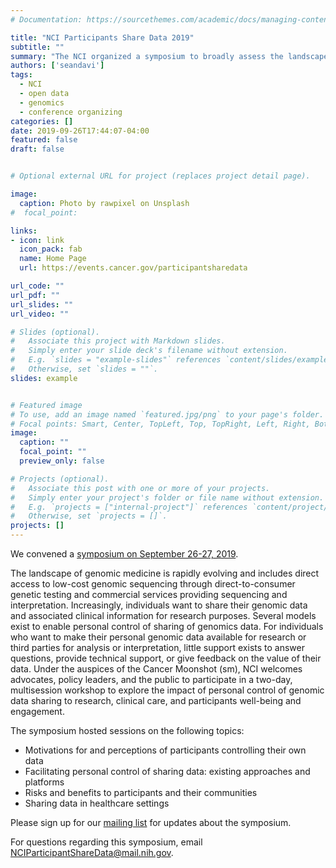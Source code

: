 ```yaml
---
# Documentation: https://sourcethemes.com/academic/docs/managing-content/

title: "NCI Participants Share Data 2019"
subtitle: ""
summary: "The NCI organized a symposium to broadly assess the landscape of personal control of genomic data. We focused the meeting on the patient, research participant, and personal perspectives. The Symposium drew 200 in-person participants and over 300 online."
authors: ['seandavi']
tags:
  - NCI
  - open data
  - genomics
  - conference organizing
categories: []
date: 2019-09-26T17:44:07-04:00
featured: false
draft: false


# Optional external URL for project (replaces project detail page).

image:
  caption: Photo by rawpixel on Unsplash
#  focal_point: 

links: 
- icon: link
  icon_pack: fab
  name: Home Page
  url: https://events.cancer.gov/participantsharedata

url_code: ""
url_pdf: ""
url_slides: ""
url_video: ""

# Slides (optional).
#   Associate this project with Markdown slides.
#   Simply enter your slide deck's filename without extension.
#   E.g. `slides = "example-slides"` references `content/slides/example-slides.md`.
#   Otherwise, set `slides = ""`.
slides: example


# Featured image
# To use, add an image named `featured.jpg/png` to your page's folder.
# Focal points: Smart, Center, TopLeft, Top, TopRight, Left, Right, BottomLeft, Bottom, BottomRight.
image:
  caption: ""
  focal_point: ""
  preview_only: false

# Projects (optional).
#   Associate this post with one or more of your projects.
#   Simply enter your project's folder or file name without extension.
#   E.g. `projects = ["internal-project"]` references `content/project/deep-learning/index.md`.
#   Otherwise, set `projects = []`.
projects: []
---
```


We convened a [symposium on September 26-27,
2019](https://events.cancer.gov/dccp/pcgdr/agenda).  

The landscape of genomic medicine is rapidly evolving and includes
direct access to low-cost genomic sequencing through
direct-to-consumer genetic testing and commercial services providing
sequencing and interpretation. Increasingly, individuals want to share
their genomic data and associated clinical information for research
purposes. Several models exist to enable personal control of sharing
of genomics data. For individuals who want to make their personal
genomic data available for research or third parties for analysis or
interpretation, little support exists to answer questions, provide
technical support, or give feedback on the value of their data. Under
the auspices of the Cancer Moonshot (sm), NCI welcomes advocates,
policy leaders, and the public to participate in a two-day,
multisession workshop to explore the impact of personal control of
genomic data sharing to research, clinical care, and participants
well-being and engagement.

The symposium hosted sessions on the following topics:

- Motivations for and perceptions of participants controlling their
  own data
- Facilitating personal control of sharing data: existing approaches
  and platforms
- Risks and benefits to participants and their communities
- Sharing data in healthcare settings

Please sign up for our [mailing list] for updates about the symposium.

[mailing list]: https://list.nih.gov/cgi-bin/wa.exe?SUBED1=PARTICIPANTSHAREDDATASYMPOSIUM&A=1

For questions regarding this symposium, email [NCIParticipantShareData@mail.nih.gov](mailto:NCIParticipantShareData@mail.nih.gov).
